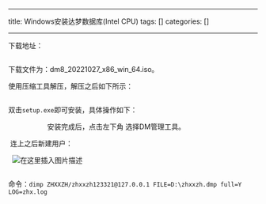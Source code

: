
--- 
title:  Windows安装达梦数据库(Intel CPU) 
tags: []
categories: [] 

---
下载地址：

<img src="https://img-blog.csdnimg.cn/c001fc7302bd4f6295e826af84ef1ecf.png" alt="">

下载文件为：dm8_20221027_x86_win_64.iso。

使用压缩工具解压，解压之后如下所示：

<img src="https://img-blog.csdnimg.cn/4f570795d98f4d69a2be9f135c74d66f.png" alt="">

双击`setup.exe`即可安装，具体操作如下：

<img src="https://img-blog.csdnimg.cn/d0b2bf47f6114f2a8e79633546040f02.png" alt=""> <img src="https://img-blog.csdnimg.cn/d2c690c28c3f4a76b47eb36851171bb0.png" alt=""> <img src="https://img-blog.csdnimg.cn/f4816a624c7242cab4e7ba30aa326ea6.png" alt=""> <img src="https://img-blog.csdnimg.cn/d7666365053140faa32c2a4d8d7e3f28.png" alt=""> <img src="https://img-blog.csdnimg.cn/a20881ba79dd4b9db306d5767cfab199.png" alt=""> <img src="https://img-blog.csdnimg.cn/553ee24320ef43c2998494f900006217.png" alt=""> <img src="https://img-blog.csdnimg.cn/b474b505d5e14a5bad0aedd19c97c28a.png" alt=""> <img src="https://img-blog.csdnimg.cn/0c9d94f554a94be1bcf7ad762a796608.png" alt=""> <img src="https://img-blog.csdnimg.cn/c579ff03430141ae9f65b7c5345d2ea1.png" alt=""> <img src="https://img-blog.csdnimg.cn/b823a3903e50430b87d5236262b788bc.png" alt=""> <img src="https://img-blog.csdnimg.cn/3e3fca8c595f44fb86f0ac31480f815b.png" alt=""> <img src="https://img-blog.csdnimg.cn/9caa515af9c74e7586b81b1950f412c1.png" alt=""> <img src="https://img-blog.csdnimg.cn/6a540941d9004ec69c49d645e7a30a0e.png" alt=""> <img src="https://img-blog.csdnimg.cn/1b90cdc1290c42d2a9b8ec81ebb49969.png" alt=""> <img src="https://img-blog.csdnimg.cn/41156f00e770401dad308b931afdf579.png" alt=""> <img src="https://img-blog.csdnimg.cn/2973e0e13bfb45998c441d8ee1163593.png" alt=""> <img src="https://img-blog.csdnimg.cn/f669a50dc29a4ff3b4c26bd187d05d7e.png" alt=""> <img src="https://img-blog.csdnimg.cn/4cdfffb89f8e4e8b9e768064b9b069d6.png" alt=""> <img src="https://img-blog.csdnimg.cn/5f451bceab58490e81191e618f41cba0.png" alt=""> <img src="https://img-blog.csdnimg.cn/b7d89a2aaaed485ba4f2b92ee111e03a.png" alt=""> 安装完成后，点击左下角<img src="https://img-blog.csdnimg.cn/89b5613119884e94b9666218c69db351.png" alt=""> 选择DM管理工具。

<img src="https://img-blog.csdnimg.cn/6563b433c3cc44adb990e1c507a7f27f.png" alt=""> 连上之后新建用户：

<img src="https://img-blog.csdnimg.cn/09be727b07b04871844c643c481918e6.png" alt=""> <img src="https://img-blog.csdnimg.cn/9e3f49e8f454479e9dea9b08631d35d2.png" alt=""> <img src="https://img-blog.csdnimg.cn/9afd0dbffde347bbb03f6aa3a5a85e1d.png" alt="在这里插入图片描述">

<img src="https://img-blog.csdnimg.cn/f337dfc316874385942447bbda5e88ad.png" alt="">

命令：`dimp ZHXXZH/zhxxzh123321@127.0.0.1 FILE=D:\zhxxzh.dmp full=Y LOG=zhx.log`
